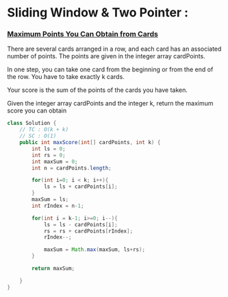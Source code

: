 # Sliding Window & Two Pointer :

### [Maximum Points You Can Obtain from Cards](https://leetcode.com/problems/maximum-points-you-can-obtain-from-cards/description/)

There are several cards arranged in a row, and each card has an associated number of points. The points are given in the integer array cardPoints.

In one step, you can take one card from the beginning or from the end of the row. You have to take exactly k cards.

Your score is the sum of the points of the cards you have taken.

Given the integer array cardPoints and the integer k, return the maximum score you can obtain

```java
class Solution {
    // TC : O(k + k)
    // SC : O(1)
    public int maxScore(int[] cardPoints, int k) {
        int ls = 0;
        int rs = 0;
        int maxSum = 0;
        int n = cardPoints.length;

        for(int i=0; i < k; i++){
            ls = ls + cardPoints[i];
        }
        maxSum = ls;
        int rIndex = n-1;

        for(int i = k-1; i>=0; i--){
            ls = ls - cardPoints[i];
            rs = rs + cardPoints[rIndex];
            rIndex--;

            maxSum = Math.max(maxSum, ls+rs);
        }

        return maxSum;

    }
}
```
